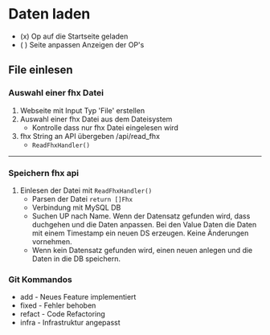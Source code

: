 # Daten laden

- (x) Op auf die Startseite geladen
- ( ) Seite anpassen Anzeigen der OP's

## File einlesen

### Auswahl einer fhx Datei
1. Webseite mit Input Typ 'File' erstellen
2. Auswahl einer fhx Datei aus dem Dateisystem
    - Kontrolle dass nur fhx Datei eingelesen wird
3. fhx String an API übergeben /api/read_fhx
    - `ReadFhxHandler()`
---
### Speichern fhx api
1. Einlesen der Datei mit `ReadFhxHandler()`
    - Parsen der Datei `return []Fhx`
    - Verbindung mit MySQL DB
    - Suchen UP nach Name. Wenn der Datensatz gefunden wird, dass duchgehen und die Daten anpassen. Bei den Value Daten die Daten mit einem Timestamp ein neuen DS erzeugen. Keine Änderungen vornehmen.
    - Wenn kein Datensatz gefunden wird, einen neuen anlegen und die Daten in die DB speichern.



### Git Kommandos

- add - Neues Feature implementiert
- fixed - Fehler behoben
- refact - Code Refactoring
- infra - Infrastruktur angepasst
    